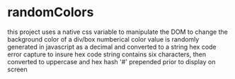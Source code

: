 # randomColors
this project uses a native css variable to manipulate the DOM to change the background color of a div/box
numberical color value is randomly generated in javascript as a decimal and converted to a string hex code
error capture to insure hex code string contains six characters, then converted to uppercase and hex hash '#'
prepended prior to display on screen
